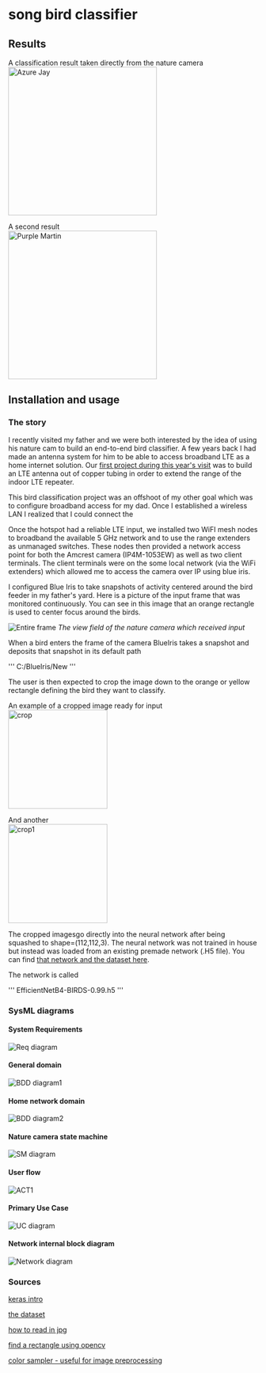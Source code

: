 # song bird classifier

## Results

A classification result taken directly from the nature camera
<br/>
<img src="media/Purple_Martin.jpg" alt="Azure Jay" width = "300"/>
<br/>


A second result
<br/>
<img src="media/Azure_Jay.jpg" alt="Purple Martin" width="300"/>
<br/>


## Installation and usage



### The story

I recently visited my father and we were both interested by the idea of using his nature cam to build an
end-to-end bird classifier. A few years back I had made an antenna system for him to be able to access
broadband LTE as a home internet solution. Our [first project during this year's visit](https://github.com/mmusil25/handmade-LTE-antenna) 
was to build an LTE antenna out of copper tubing in order to extend the range of the indoor LTE repeater. 

This bird classification project was an offshoot of my other goal which was to configure broadband access for
my dad. Once I established a wireless LAN I realized that I could connect the 


Once the hotspot had a reliable LTE input, we installed two WiFI mesh nodes to broadband the available 5 GHz network
and to use the range extenders as unmanaged switches. These nodes then provided a network access point for both the 
Amcrest camera (IP4M-1053EW) as well as two client terminals. The client terminals were on the some
local network (via the WiFi extenders) which allowed me to access the camera over IP using blue iris. 

I configured Blue Iris to take snapshots of activity centered around the bird feeder in my father's yard. Here is a 
picture of the input frame that was monitored continuously. You can see in this image that an orange rectangle is used to center
focus around the birds.  



![Entire frame](media/frame.jpg)
_The view field of the nature camera which received input_

When a bird enters the frame of the camera BlueIris takes a snapshot and deposits that snapshot in its default path

'''
C:/BlueIris/New
'''

The user is then expected to crop the image down to the orange or yellow rectangle defining the bird they want to classify. 
<br/>

An example of a cropped image ready for input
<br/>
<img src="media/crop.jpg" alt="crop" width="200"/>
<br/>

And another
<br/>
<img src="media/crop1.jpg" alt="crop1" width="200"/>
<br/>

The cropped imagesgo directly into the neural network after being squashed to shape=(112,112,3). 
The neural network was not trained in house but instead was loaded from an existing premade network (.H5 file). 
You can find [that network and the dataset here](https://www.kaggle.com/datasets/gpiosenka/100-bird-species).

The network is called

'''
EfficientNetB4-BIRDS-0.99.h5
'''

### SysML diagrams

#### System Requirements
![Req diagram](SysML/What_it_must_do.JPEG)

#### General domain
![BDD diagram1](SysML/Home_networking_domain.JPEG)

#### Home network domain
![BDD diagram2](SysML/Network_domain.JPEG)

#### Nature camera state machine
![SM diagram](SysML/Camera_capture_and_network_drop.JPEG)

#### User flow
![ACT1](SysML/User_flow.JPEG)

#### Primary Use Case
![UC diagram](SysML/Classify_bird.JPEG)


#### Network internal block diagram
![Network diagram](SysML/Dads_network.JPEG)
#### 



### Sources

[keras intro](https://keras.io/getting_started/intro_to_keras_for_engineers/)

[the dataset](https://www.kaggle.com/datasets/gpiosenka/100-bird-species)

[how to read in jpg](https://moonbooks.org/Articles/How-to-import-load-an-image-in-python-/#import-an-image-using-matplotlib)

[find a rectangle using opencv](https://www.delftstack.com/howto/python/opencv-detect-rectangle/#:~:text=Use%20the%20findContours%20%28%29%20and%20contourArea%20%28%29%20Function,to%20sort%20different%20rectangles%20according%20to%20their%20area.)

[color sampler - useful for image preprocessing](https://imagecolorpicker.com/)

